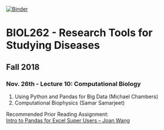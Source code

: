 [![Binder](https://mybinder.org/badge.svg)](https://mybinder.org/v2/gh/greenkidneybean/biol262/master)


# BIOL262 - Research Tools for Studying Diseases
## Fall 2018
### Nov. 26th - Lecture 10: Computational Biology
1. Using Python and Pandas for Big Data (Michael Chambers)
2. Computational Biophysics (Samar Samarjeet)  

Recommended Prior Reading Assignment:  
[Intro to Pandas for Excel Super Users – Joan Wang](https://towardsdatascience.com/intro-to-pandas-for-excel-super-users-dac1b38f12b0)
